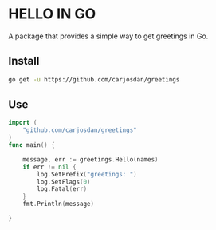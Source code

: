 # HELLO IN GO

A package that provides a simple way to get greetings in Go.

## Install
```bash
go get -u https://github.com/carjosdan/greetings
```
## Use
```go
import (
	"github.com/carjosdan/greetings"
)
func main() {

	message, err := greetings.Hello(names)
	if err != nil {
		log.SetPrefix("greetings: ")
		log.SetFlags(0)
		log.Fatal(err)
	}
	fmt.Println(message)

}
```